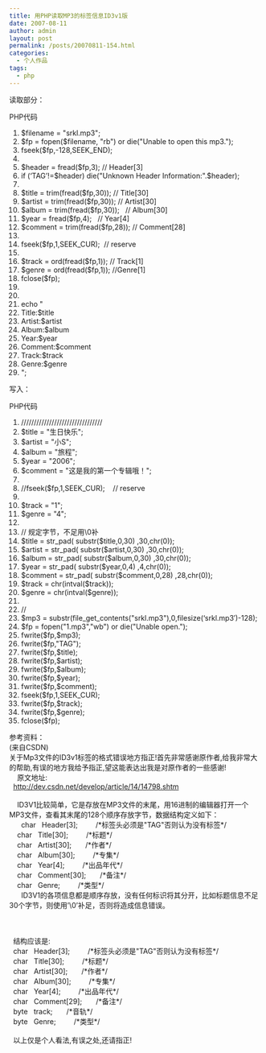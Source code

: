 ```yaml
---
title: 用PHP读取MP3的标签信息ID3v1版
date: 2007-08-11
author: admin
layout: post
permalink: /posts/20070811-154.html
categories:
  - 个人作品
tags:
  - php
---
```

读取部分：

<div class="codeText">
  <div class="codeHead">
    PHP代码
  </div>
  
  <ol class="dp-c">
    <li class="alt">
      <span><span class="vars">$filename</span><span>&nbsp;=&nbsp;</span><span class="string">"srkl.mp3"</span><span>;&nbsp;&nbsp;</span></span>
    </li>
    <li class="">
      <span><span class="vars">$fp</span><span>&nbsp;=&nbsp;</span><span class="func">fopen</span><span>(</span><span class="vars">$filename</span><span>,&nbsp;</span><span class="string">"rb"</span><span>)&nbsp;</span><span class="keyword">or</span><span>&nbsp;</span><span class="keyword">die</span><span>(</span><span class="string">"Unable&nbsp;to&nbsp;open&nbsp;this&nbsp;mp3."</span><span>);&nbsp;&nbsp;</span></span>
    </li>
    <li class="alt">
      <span><span class="func">fseek</span><span>(</span><span class="vars">$fp</span><span>,-128,SEEK_END);&nbsp;&nbsp;</span></span>
    </li>
    <li class="">
      <span>&nbsp;&nbsp;</span>
    </li>
    <li class="alt">
      <span><span class="vars">$header</span><span>&nbsp;=&nbsp;</span><span class="func">fread</span><span>(</span><span class="vars">$fp</span><span>,3);&nbsp;</span><span class="comment">//&nbsp;Header[3]</span><span>&nbsp;&nbsp;</span></span>
    </li>
    <li class="">
      <span><span class="keyword">if</span><span>&nbsp;(</span><span class="string">&#8216;TAG&#8217;</span><span>!=</span><span class="vars">$header</span><span>)&nbsp;</span><span class="keyword">die</span><span>(</span><span class="string">"Unknown&nbsp;Header&nbsp;Information:"</span><span>.</span><span class="vars">$header</span><span>);&nbsp;&nbsp;</span></span>
    </li>
    <li class="alt">
      <span>&nbsp;&nbsp;</span>
    </li>
    <li class="">
      <span><span class="vars">$title</span><span>&nbsp;=&nbsp;trim(</span><span class="func">fread</span><span>(</span><span class="vars">$fp</span><span>,30));&nbsp;</span><span class="comment">//&nbsp;Title[30]</span><span>&nbsp;&nbsp;</span></span>
    </li>
    <li class="alt">
      <span><span class="vars">$artist</span><span>&nbsp;=&nbsp;trim(</span><span class="func">fread</span><span>(</span><span class="vars">$fp</span><span>,30));&nbsp;</span><span class="comment">//&nbsp;Artist[30]</span><span>&nbsp;&nbsp;</span></span>
    </li>
    <li class="">
      <span><span class="vars">$album</span><span>&nbsp;=&nbsp;trim(</span><span class="func">fread</span><span>(</span><span class="vars">$fp</span><span>,30));&nbsp;&nbsp;&nbsp;</span><span class="comment">//&nbsp;Album[30]</span><span>&nbsp;&nbsp;</span></span>
    </li>
    <li class="alt">
      <span><span class="vars">$year</span><span>&nbsp;=&nbsp;</span><span class="func">fread</span><span>(</span><span class="vars">$fp</span><span>,4);&nbsp;&nbsp;&nbsp;</span><span class="comment">//&nbsp;Year[4]</span><span>&nbsp;&nbsp;</span></span>
    </li>
    <li class="">
      <span><span class="vars">$comment</span><span>&nbsp;=&nbsp;trim(</span><span class="func">fread</span><span>(</span><span class="vars">$fp</span><span>,28));&nbsp;</span><span class="comment">//&nbsp;Comment[28]</span><span>&nbsp;&nbsp;</span></span>
    </li>
    <li class="alt">
      <span>&nbsp;&nbsp;</span>
    </li>
    <li class="">
      <span><span class="func">fseek</span><span>(</span><span class="vars">$fp</span><span>,1,SEEK_CUR);&nbsp;&nbsp;</span><span class="comment">//&nbsp;reserve</span><span>&nbsp;&nbsp;</span></span>
    </li>
    <li class="alt">
      <span>&nbsp;&nbsp;</span>
    </li>
    <li class="">
      <span><span class="vars">$track</span><span>&nbsp;=&nbsp;ord(</span><span class="func">fread</span><span>(</span><span class="vars">$fp</span><span>,1));&nbsp;</span><span class="comment">//&nbsp;Track[1]</span><span>&nbsp;&nbsp;</span></span>
    </li>
    <li class="alt">
      <span><span class="vars">$genre</span><span>&nbsp;=&nbsp;ord(</span><span class="func">fread</span><span>(</span><span class="vars">$fp</span><span>,1));&nbsp;</span><span class="comment">//Genre[1]</span><span>&nbsp;&nbsp;</span></span>
    </li>
    <li class="">
      <span>fclose(<span class="vars">$fp</span><span>);&nbsp;&nbsp;</span></span>
    </li>
    <li class="alt">
      <span>&nbsp;&nbsp;</span>
    </li>
    <li class="">
      <span>&nbsp;&nbsp;</span>
    </li>
    <li class="alt">
      <span><span class="func">echo</span><span>&nbsp;</span><span class="string">"</span>&nbsp;</span>
    </li>
    <li class="">
      <span><span class="string">Title:$title</span>&nbsp;</span>
    </li>
    <li class="alt">
      <span><span class="string">Artist:$artist</span>&nbsp;</span>
    </li>
    <li class="">
      <span><span class="string">Album:$album</span>&nbsp;</span>
    </li>
    <li class="alt">
      <span><span class="string">Year:$year</span>&nbsp;</span>
    </li>
    <li class="">
      <span><span class="string">Comment:$comment</span>&nbsp;</span>
    </li>
    <li class="alt">
      <span><span class="string">Track:$track</span>&nbsp;</span>
    </li>
    <li class="">
      <span><span class="string">Genre:$genre</span>&nbsp;</span>
    </li>
    <li class="alt">
      <span><span class="string">"</span><span>;&nbsp;&nbsp;</span></span>
    </li>
  </ol>
</div>

写入：

<div class="codeText">
  <div class="codeHead">
    PHP代码
  </div>
  
  <ol class="dp-c">
    <li class="alt">
      <span><span class="comment">////////////////////////////////</span><span>&nbsp;&nbsp;</span></span>
    </li>
    <li class="">
      <span><span class="vars">$title</span><span>&nbsp;=&nbsp;</span><span class="string">"生日快乐"</span><span>;&nbsp;&nbsp;</span></span>
    </li>
    <li class="alt">
      <span><span class="vars">$artist</span><span>&nbsp;=&nbsp;</span><span class="string">"小S"</span><span>;&nbsp;&nbsp;</span></span>
    </li>
    <li class="">
      <span><span class="vars">$album</span><span>&nbsp;=&nbsp;</span><span class="string">"旅程"</span><span>;&nbsp;&nbsp;</span></span>
    </li>
    <li class="alt">
      <span><span class="vars">$year</span><span>&nbsp;=&nbsp;</span><span class="string">"2006"</span><span>;&nbsp;&nbsp;</span></span>
    </li>
    <li class="">
      <span><span class="vars">$comment</span><span>&nbsp;=&nbsp;</span><span class="string">"这是我的第一个专辑哦！"</span><span>;&nbsp;&nbsp;</span></span>
    </li>
    <li class="alt">
      <span>&nbsp;&nbsp;</span>
    </li>
    <li class="">
      <span><span class="comment">//fseek($fp,1,SEEK_CUR);&nbsp;&nbsp;&nbsp;&nbsp;//&nbsp;reserve</span><span>&nbsp;&nbsp;</span></span>
    </li>
    <li class="alt">
      <span>&nbsp;&nbsp;</span>
    </li>
    <li class="">
      <span><span class="vars">$track</span><span>&nbsp;=&nbsp;</span><span class="string">"1"</span><span>;&nbsp;&nbsp;</span></span>
    </li>
    <li class="alt">
      <span><span class="vars">$genre</span><span>&nbsp;=&nbsp;</span><span class="string">"4"</span><span>;&nbsp;&nbsp;</span></span>
    </li>
    <li class="">
      <span>&nbsp;&nbsp;</span>
    </li>
    <li class="alt">
      <span><span class="comment">//&nbsp;规定字节，不足用\0补</span><span>&nbsp;&nbsp;</span></span>
    </li>
    <li class="">
      <span><span class="vars">$title</span><span>&nbsp;=&nbsp;</span><span class="func">str_pad</span><span>(&nbsp;</span><span class="func">substr</span><span>(</span><span class="vars">$title</span><span>,0,30)&nbsp;,30,</span><span class="func">chr</span><span>(0));&nbsp;&nbsp;</span></span>
    </li>
    <li class="alt">
      <span><span class="vars">$artist</span><span>&nbsp;=&nbsp;</span><span class="func">str_pad</span><span>(&nbsp;</span><span class="func">substr</span><span>(</span><span class="vars">$artist</span><span>,0,30)&nbsp;,30,</span><span class="func">chr</span><span>(0));&nbsp;&nbsp;</span></span>
    </li>
    <li class="">
      <span><span class="vars">$album</span><span>&nbsp;=&nbsp;</span><span class="func">str_pad</span><span>(&nbsp;</span><span class="func">substr</span><span>(</span><span class="vars">$album</span><span>,0,30)&nbsp;,30,</span><span class="func">chr</span><span>(0));&nbsp;&nbsp;</span></span>
    </li>
    <li class="alt">
      <span><span class="vars">$year</span><span>&nbsp;=&nbsp;</span><span class="func">str_pad</span><span>(&nbsp;</span><span class="func">substr</span><span>(</span><span class="vars">$year</span><span>,0,4)&nbsp;,4,</span><span class="func">chr</span><span>(0));&nbsp;&nbsp;</span></span>
    </li>
    <li class="">
      <span><span class="vars">$comment</span><span>&nbsp;=&nbsp;</span><span class="func">str_pad</span><span>(&nbsp;</span><span class="func">substr</span><span>(</span><span class="vars">$comment</span><span>,0,28)&nbsp;,28,</span><span class="func">chr</span><span>(0));&nbsp;&nbsp;</span></span>
    </li>
    <li class="alt">
      <span><span class="vars">$track</span><span>&nbsp;=&nbsp;</span><span class="func">chr</span><span>(</span><span class="func">intval</span><span>(</span><span class="vars">$track</span><span>));&nbsp;&nbsp;</span></span>
    </li>
    <li class="">
      <span><span class="vars">$genre</span><span>&nbsp;=&nbsp;</span><span class="func">chr</span><span>(</span><span class="func">intval</span><span>(</span><span class="vars">$genre</span><span>));&nbsp;&nbsp;</span></span>
    </li>
    <li class="alt">
      <span>&nbsp;&nbsp;</span>
    </li>
    <li class="">
      <span><span class="comment">//</span><span>&nbsp;&nbsp;</span></span>
    </li>
    <li class="alt">
      <span><span class="vars">$mp3</span><span>&nbsp;=&nbsp;</span><span class="func">substr</span><span>(</span><span class="func">file_get_contents</span><span>(</span><span class="string">"srkl.mp3"</span><span>),0,</span><span class="func">filesize</span><span>(</span><span class="string">&#8216;srkl.mp3&#8242;</span><span>)-128);&nbsp;&nbsp;</span></span>
    </li>
    <li class="">
      <span><span class="vars">$fp</span><span>&nbsp;=&nbsp;</span><span class="func">fopen</span><span>(</span><span class="string">"1.mp3"</span><span>,</span><span class="string">"wb"</span><span>)&nbsp;</span><span class="keyword">or</span><span>&nbsp;</span><span class="keyword">die</span><span>(</span><span class="string">"Unable&nbsp;open."</span><span>);&nbsp;&nbsp;</span></span>
    </li>
    <li class="alt">
      <span>fwrite(<span class="vars">$fp</span><span>,</span><span class="vars">$mp3</span><span>);&nbsp;&nbsp;</span></span>
    </li>
    <li class="">
      <span>fwrite(<span class="vars">$fp</span><span>,</span><span class="string">"TAG"</span><span>);&nbsp;&nbsp;</span></span>
    </li>
    <li class="alt">
      <span>fwrite(<span class="vars">$fp</span><span>,</span><span class="vars">$title</span><span>);&nbsp;&nbsp;</span></span>
    </li>
    <li class="">
      <span>fwrite(<span class="vars">$fp</span><span>,</span><span class="vars">$artist</span><span>);&nbsp;&nbsp;</span></span>
    </li>
    <li class="alt">
      <span>fwrite(<span class="vars">$fp</span><span>,</span><span class="vars">$album</span><span>);&nbsp;&nbsp;</span></span>
    </li>
    <li class="">
      <span>fwrite(<span class="vars">$fp</span><span>,</span><span class="vars">$year</span><span>);&nbsp;&nbsp;</span></span>
    </li>
    <li class="alt">
      <span>fwrite(<span class="vars">$fp</span><span>,</span><span class="vars">$comment</span><span>);&nbsp;&nbsp;</span></span>
    </li>
    <li class="">
      <span><span class="func">fseek</span><span>(</span><span class="vars">$fp</span><span>,1,SEEK_CUR);&nbsp;&nbsp;</span></span>
    </li>
    <li class="alt">
      <span>fwrite(<span class="vars">$fp</span><span>,</span><span class="vars">$track</span><span>);&nbsp;&nbsp;</span></span>
    </li>
    <li class="">
      <span>fwrite(<span class="vars">$fp</span><span>,</span><span class="vars">$genre</span><span>);&nbsp;&nbsp;</span></span>
    </li>
    <li class="alt">
      <span>fclose(<span class="vars">$fp</span><span>);&nbsp;&nbsp;</span></span>
    </li>
  </ol>
</div>

参考资料：  
(来自CSDN)  
关于Mp3文件的ID3v1标签的格式错误地方指正!首先非常感谢原作者,给我非常大的帮助,有误的地方我给予指正,望这能表达出我是对原作者的一些感谢!&nbsp;   
&nbsp;&nbsp;&nbsp; 原文地址:&nbsp;   
&nbsp; http://dev.csdn.net/develop/article/14/14798.shtm&nbsp;   
&nbsp;&nbsp;   
&nbsp;&nbsp;&nbsp; ID3V1比较简单，它是存放在MP3文件的末尾，用16进制的编辑器打开一个MP3文件，查看其末尾的128个顺序存放字节，数据结构定义如下：&nbsp;   
&nbsp;&nbsp;&nbsp;&nbsp;&nbsp; char&nbsp;&nbsp; Header[3];&nbsp;&nbsp;&nbsp;&nbsp;&nbsp;&nbsp;&nbsp;&nbsp; /\*标签头必须是"TAG"否则认为没有标签\*/&nbsp;   
&nbsp;&nbsp;&nbsp; char&nbsp;&nbsp; Title[30];&nbsp;&nbsp;&nbsp;&nbsp;&nbsp;&nbsp;&nbsp;&nbsp; /\*标题\*/&nbsp;   
&nbsp;&nbsp;&nbsp; char&nbsp;&nbsp; Artist[30];&nbsp;&nbsp;&nbsp;&nbsp;&nbsp;&nbsp; /\*作者\*/&nbsp;   
&nbsp;&nbsp;&nbsp; char&nbsp;&nbsp; Album[30];&nbsp;&nbsp;&nbsp;&nbsp;&nbsp;&nbsp;&nbsp;&nbsp; /\*专集\*/&nbsp;   
&nbsp;&nbsp;&nbsp; char&nbsp;&nbsp; Year[4];&nbsp;&nbsp;&nbsp;&nbsp;&nbsp;&nbsp;&nbsp;&nbsp; /\*出品年代\*/&nbsp;   
&nbsp;&nbsp;&nbsp; char&nbsp;&nbsp; Comment[30];&nbsp;&nbsp;&nbsp;&nbsp;&nbsp;&nbsp; /\*备注\*/&nbsp;   
&nbsp;&nbsp;&nbsp; char&nbsp;&nbsp; Genre;&nbsp;&nbsp;&nbsp;&nbsp;&nbsp;&nbsp;&nbsp;&nbsp; /\*类型\*/&nbsp;   
&nbsp;&nbsp;&nbsp;&nbsp;&nbsp; ID3V1的各项信息都是顺序存放，没有任何标识将其分开，比如标题信息不足30个字节，则使用&#8217;\0&#8217;补足，否则将造成信息错误。&nbsp;   
&nbsp;&nbsp;   
&nbsp;&nbsp;   
&nbsp;&nbsp;   
&nbsp; 结构应该是:&nbsp;   
&nbsp; char&nbsp;&nbsp; Header[3];&nbsp;&nbsp;&nbsp;&nbsp;&nbsp;&nbsp;&nbsp;&nbsp; /\*标签头必须是"TAG"否则认为没有标签\*/&nbsp;   
&nbsp; char&nbsp;&nbsp; Title[30];&nbsp;&nbsp;&nbsp;&nbsp;&nbsp;&nbsp;&nbsp;&nbsp; /\*标题\*/&nbsp;   
&nbsp; char&nbsp;&nbsp; Artist[30];&nbsp;&nbsp;&nbsp;&nbsp;&nbsp;&nbsp; /\*作者\*/&nbsp;   
&nbsp; char&nbsp;&nbsp; Album[30];&nbsp;&nbsp;&nbsp;&nbsp;&nbsp;&nbsp;&nbsp;&nbsp; /\*专集\*/&nbsp;   
&nbsp; char&nbsp;&nbsp; Year[4];&nbsp;&nbsp;&nbsp;&nbsp;&nbsp;&nbsp;&nbsp;&nbsp; /\*出品年代\*/&nbsp;   
&nbsp; char&nbsp;&nbsp; Comment[29];&nbsp;&nbsp;&nbsp;&nbsp;&nbsp;&nbsp; /\*备注\*/&nbsp;   
&nbsp; byte&nbsp;&nbsp; track;&nbsp;&nbsp;&nbsp;&nbsp;&nbsp;&nbsp; /\*音轨\*/&nbsp;   
&nbsp; byte&nbsp;&nbsp; Genre;&nbsp;&nbsp;&nbsp;&nbsp;&nbsp;&nbsp;&nbsp;&nbsp; /\*类型\*/&nbsp;   
&nbsp;&nbsp;   
&nbsp; 以上仅是个人看法,有误之处,还请指正!